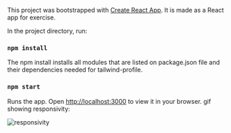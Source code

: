 This project was bootstrapped with [Create React App](https://github.com/facebook/create-react-app).
It is made as a React app for exercise.

In the project directory, run:

### `npm install`
The npm install installs all modules that are listed on package.json file and their dependencies needed for tailwind-profile.

### `npm start`

Runs the app. Open [http://localhost:3000](http://localhost:3000) to view it in your browser.
gif showing responsivity:






![responsivity](https://github.com/0wit/kmi-wete/assets/61089322/e46bec98-4343-4bbc-9e1f-cb92c6cfcab2)
